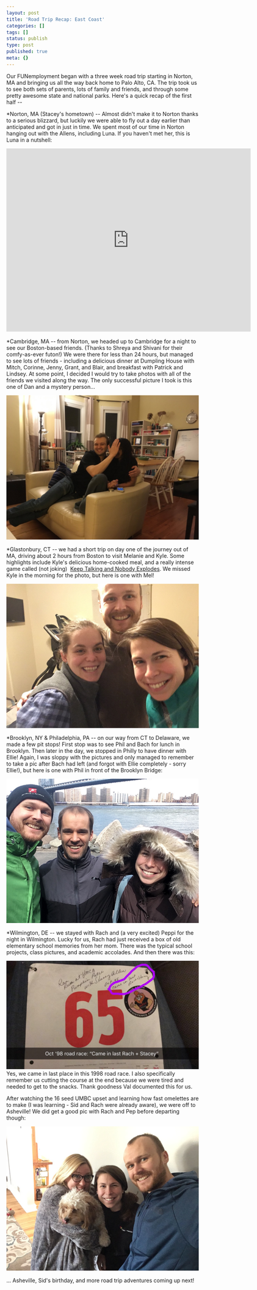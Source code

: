 ```yaml
---
layout: post
title: 'Road Trip Recap: East Coast'
categories: []
tags: []
status: publish
type: post
published: true
meta: {}
---
```


Our FUNemployment began with a three week road trip starting in Norton, MA and bringing us all the way back home to Palo Alto, CA. The trip took us to see both sets of parents, lots of family and friends, and through some pretty awesome state and national parks. Here's a quick recap of the first half -- 

*Norton, MA (Stacey's hometown) -- Almost didn't make it to Norton thanks to a serious blizzard, but luckily we were able to fly out a day earlier than anticipated and got in just in time. We spent most of our time in Norton hanging out with the Allens, including Luna. If you haven't met her, this is Luna in a nutshell: 
 
<iframe src="https:///www.youtube.com/embed/jboJnhzoe1k?wmode=opaque&amp;enablejsapi=1" height="480" width="640" scrolling="no" frameborder="0" allowfullscreen=""></iframe>


*Cambridge, MA -- from Norton, we headed up to Cambridge for a night to see our Boston-based friends. (Thanks to Shreya and Shivani for their comfy-as-ever futon!) We were there for less than 24 hours, but managed to see lots of friends - including a delicious dinner at Dumpling House with Mitch, Corinne, Jenny, Grant, and Blair, and breakfast with Patrick and Lindsey. At some point, I decided I would try to take photos with all of the friends we visited along the way. The only successful picture I took is this one of Dan and a mystery person... 
  
      
![](/assets/jz4ptJBmI9gQmbjSQnNGng_Dan+and+mystery+person.jpg)
  


*Glastonbury, CT -- we had a short trip on day one of the journey out of MA, driving about 2 hours from Boston to visit Melanie and Kyle. Some highlights include Kyle's delicious home-cooked meal, and a really intense game called (not joking) 
[Keep Talking and Nobody Explodes](http://www.keeptalkinggame.com/). We missed Kyle in the morning for the photo, but here is one with Mel! 
  
      
![](/assets/OgRzHbaVuNgQSOKA8C5AwPhW16geOHSxinwWbjVI_Mel+.jpg)
  


*Brooklyn, NY & Philadelphia, PA -- on our way from CT to Delaware, we made a few pit stops! First stop was to see Phil and Bach for lunch in Brooklyn. Then later in the day, we stopped in Philly to have dinner with Ellie! Again, I was sloppy with the pictures and only managed to remember to take a pic after Bach had left (and forgot with Ellie completely - sorry Ellie!), but here is one with Phil in front of the Brooklyn Bridge: 
  
      
![](/assets/OgRzHbaVuNgQSOKA8C5AwPhW16geOHSxinwWbjVI_Phil.jpg)
  


*Wilmington, DE -- we stayed with Rach and (a very excited) Peppi for the night in Wilmington. Lucky for us, Rach had just received a box of old elementary school memories from her mom. There was the typical school projects, class pictures, and academic accolades. And then there was this: 
  
       
![ Yes, we came in last place in this 1998 road race. I also specifically remember us cutting the course at the end because we were tired and needed to get to the snacks. Thank goodness Val documented this for us.  ](/assets/195wrDwUdww_T_ejna08q8dHGHbTIShy5Qz_road+race.jpg)  Yes, we came in last place in this 1998 road race. I also specifically remember us cutting the course at the end because we were tired and needed to get to the snacks. Thank goodness Val documented this for us.   
  


After watching the 16 seed UMBC upset and learning how fast omelettes are to make (I was learning - Sid and Rach were already aware), we were off to Asheville! We did get a good pic with Rach and Pep before departing though: 
  
      
![](/assets/OgRzHbaVuNgQSOKA8C5AwPhW16geOHSxinwWbjVI_Rach.jpg)
  


... Asheville, Sid's birthday, and more road trip adventures coming up next! 
